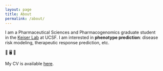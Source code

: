 ```yaml
---
layout: page
title: About
permalink: /about/
---
```


I am a Pharmaceutical Sciences and Pharmacogenomics graduate student in the [Keiser Lab](https://www.keiserlab.org/) at UCSF. I am interested in **phenotype prediction**: disease risk modeling, therapeutic response prediction, etc. 

:dna:
:desktop_computer:
:test_tube:

My CV is available [here](../docs/cv.pdf).